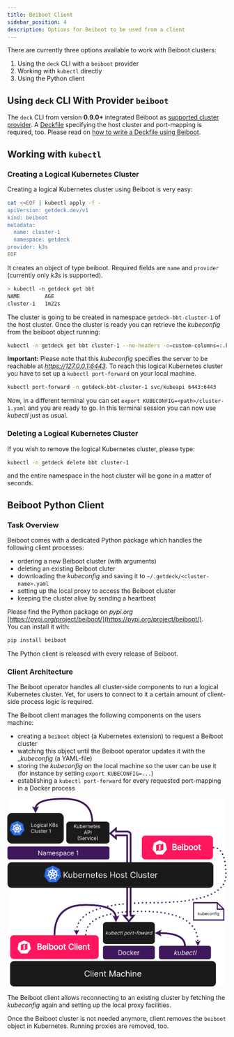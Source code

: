 ```yaml
---
title: Beiboot Client
sidebar_position: 4
description: Options for Beiboot to be used from a client
---
```

There are currently three options available to work with Beiboot clusters:
1. Using the `deck` CLI with a `beiboot` provider 
2. Working with `kubectl` directly
3. Using the Python client

## Using `deck` CLI With Provider `beiboot`
The `deck` CLI from version **0.9.0+** integrated Beiboot as [supported cluster provider](/docs/deckfile-specs/#provider).
A [Deckfile](/docs/deckfile-specs/) specifying the host cluster and port-mapping is required, too. Please read on
[how to write a Deckfile using Beiboot](/beiboot/configuration/#usage).

## Working with `kubectl`
### Creating a Logical Kubernetes Cluster
Creating a logical Kubernetes cluster using Beiboot is very easy:

```bash
cat <<EOF | kubectl apply -f -
apiVersion: getdeck.dev/v1
kind: beiboot
metadata:
  name: cluster-1
  namespace: getdeck
provider: k3s
EOF
```
It creates an object of type beiboot. Required fields are `name` and `provider` (currently only _k3s_ is supported).
```bash
> kubectl -n getdeck get bbt 
NAME        AGE
cluster-1   1m22s
```
The cluster is going to be created in namespace `getdeck-bbt-cluster-1` of the host cluster. 
Once the cluster is ready you can retrieve the _kubeconfig_ from the beiboot object running:
```bash
kubectl -n getdeck get bbt cluster-1 --no-headers -o=custom-columns=:.kubeconfig.source | base64 -d > cluster-1.yaml
```
**Important:** Please note that this _kubeconfig_ specifies the server to be reachable at _https://127.0.0.1:6443_. 
To reach this logical Kubernetes cluster you have to set up a `kubectl port-forward` on your local machine.
```bash
kubectl port-forward -n getdeck-bbt-cluster-1 svc/kubeapi 6443:6443
```
Now, in a different terminal you can set `export KUBECONFIG=<path>/cluster-1.yaml` and you are ready to go. In this terminal 
session you can now use _kubectl_ just as usual.

### Deleting a Logical Kubernetes Cluster
If you wish to remove the logical Kubernetes cluster, please type:
```bash
kubectl -n getdeck delete bbt cluster-1
```
and the entire namespace in the host cluster will be gone in a matter of seconds.

## Beiboot Python Client
### Task Overview
Beiboot comes with a dedicated Python package which handles the following client processes:
* ordering a new Beiboot cluster (with arguments)
* deleting an existing Beiboot cluter
* downloading the _kubeconfig_ and saving it to `~/.getdeck/<cluster-name>.yaml`
* setting up the local proxy to access the Beiboot cluster
* keeping the cluster alive by sending a heartbeat

Please find the Python package on _pypi.org_ [https://pypi.org/project/beiboot/](https://pypi.org/project/beiboot/).  
You can install it with:

```bash
pip install beiboot
```

The Python client is released with every release of Beiboot.



### Client Architecture
The Beiboot operator handles all cluster-side components to run a logical Kubernetes cluster. Yet, for users to connect 
to it a certain amount of client-side process logic is required.

The Beiboot client manages the following components on the users machine:
* creating a `beiboot` object (a Kubernetes extension) to request a Beiboot cluster
* watching this object until the Beiboot operator updates it with the __kubeconfig_ (a YAML-file)
* storing the _kubeconfig_ on the local machine so the user can be use it (for instance by setting `export KUBECONFIG=...`)
* establishing a `kubectl port-forward` for every requested port-mapping in a Docker process

![Getdeck Beiboot client](/img/beiboot-client.png)

The Beiboot client allows reconnecting to an existing cluster by fetching the _kubeconfig_ again and setting up the
local proxy facilities.  

Once the Beiboot cluster is not needed anymore, client removes the `beiboot` object in Kubernetes. Running proxies are
removed, too.




